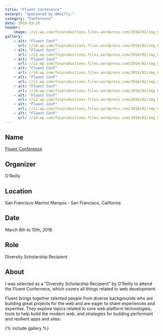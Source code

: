 ```yaml
---
title: "Fluent Conference"
excerpt: "Sponsored by OReilly."
category: "Conference"
date: 2016-03-10
header:
    image: //i2.wp.com/fvcproductions.files.wordpress.com/2016/02/img_0526.jpg
gallery:
    - alt: "Fluent Conf"
      url: //i0.wp.com/fvcproductions.files.wordpress.com/2016/02/img_0510.jpg
    - alt: "Fluent Conf"
      url: //i2.wp.com/fvcproductions.files.wordpress.com/2016/02/img_0491.jpg
    - alt: "Fluent Conf"
      url: //i2.wp.com/fvcproductions.files.wordpress.com/2016/02/img_0484.jpg
    - alt: "Fluent Conf"
      url: //i0.wp.com/fvcproductions.files.wordpress.com/2016/02/img_0520.jpg
    - alt: "Fluent Conf"
      url: //i1.wp.com/fvcproductions.files.wordpress.com/2016/02/img_0556.jpg
    - alt: "Fluent Conf"
      url: //i0.wp.com/fvcproductions.files.wordpress.com/2016/02/img_0527.jpg
    - alt: "Fluent Conf"
      url: //i2.wp.com/fvcproductions.files.wordpress.com/2016/02/img_0526.jpg
    - alt: "Fluent Conf"
      url: //i1.wp.com/fvcproductions.files.wordpress.com/2016/02/img_0502.jpg
    - alt: "Fluent Conf"
      url: //i0.wp.com/fvcproductions.files.wordpress.com/2016/02/img_0527.jpg
---
```


## Name

<a title="Fluent Conference" href="//conferences.oreilly.com/fluent/javascript-html-us/" target="_blank" rel="noopener">Fluent Conference</a>

## Organizer

O'Reilly

## Location

San Francisco Marriot Marquis - San Francisco, California

## Date

March 8th to 10th, 2016

## Role

Diversity Scholarship Recipient

## About

I was selected as a "Diversity Scholarship Recipient" by O'Reilly to attend the Fluent Confernece, which covers all things related to web development.

Fluent brings together talented people from diverse backgrounds who are building great projects for the web and are eager to share experiences and expertise. They explore topics related to core web platform technologies, tools to help build the modern web, and strategies for building performant and resilient apps and sites:

{% include gallery %}